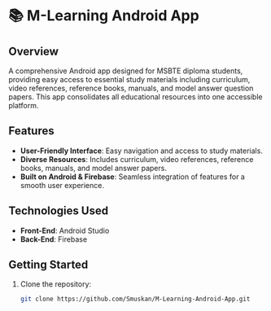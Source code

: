 # 📚 M-Learning Android App

## Overview
A comprehensive Android app designed for MSBTE diploma students, providing easy access to essential study materials including curriculum, video references, reference books, manuals, and model answer question papers. This app consolidates all educational resources into one accessible platform.

## Features
- **User-Friendly Interface**: Easy navigation and access to study materials.
- **Diverse Resources**: Includes curriculum, video references, reference books, manuals, and model answer papers.
- **Built on Android & Firebase**: Seamless integration of features for a smooth user experience.

## Technologies Used
- **Front-End**: Android Studio
- **Back-End**: Firebase

## Getting Started
1. Clone the repository:
   ```bash
   git clone https://github.com/Smuskan/M-Learning-Android-App.git
